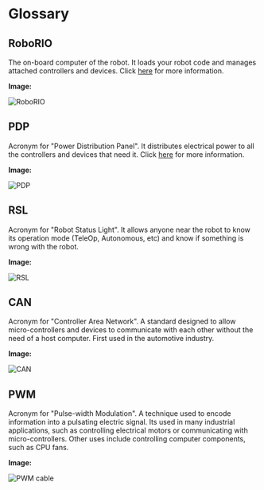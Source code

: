 # Glossary

## RoboRIO

The on-board computer of the robot. It loads your robot code and manages attached controllers and devices. Click [here](Book/Chapters/1.1.md) for more information.

**Image:**

![RoboRIO](http://www.uwinfirst.com/wp-content/uploads/2013/08/roboRIO+Diagram.png)

## PDP

Acronym for "Power Distribution Panel". It distributes electrical power to all the controllers and devices that need it. Click [here](Book/Chapters/1.2.md) for more information.

**Image:**

![PDP](http://khengineering.github.io/RoboRio/Images/pdpinfo.png)

## RSL

Acronym for "Robot Status Light". It allows anyone near the robot to know its operation mode (TeleOp, Autonomous, etc) and know if something is wrong with the robot.

**Image:**

![RSL](http://team358.org/files/programming/ControlSystem2015-2019/images/RSL-wiring.jpg)

## CAN

Acronym for "Controller Area Network". A standard designed to allow micro-controllers and devices to communicate with each other without the need of a host computer. First used in the automotive industry.

**Image:**

![CAN](http://www.ni.com/cms/images/devzone/tut/c/bd378304156.gif)

## PWM

Acronym for "Pulse-width Modulation". A technique used to encode information into a pulsating electric signal. Its used in many industrial applications, such as controlling electrical motors or communicating with micro-controllers. Other uses include controlling computer components, such as CPU fans.

**Image:**

![PWM cable](http://cdn3.volusion.com/vyfsn.knvgw/v/vspfiles/photos/am-0693-2.jpg?1420269442)
